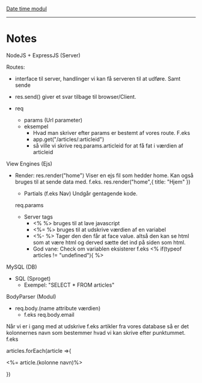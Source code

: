 [Date time modul](https://github.com/rts-cmk/the-awesome-newspage/blob/master/date-and-time.md)


___



# Notes


NodeJS + ExpressJS (Server)

Routes: 

* interface til server, handlinger vi kan få serveren til at udføre. Samt sende 

* res.send() giver et svar tilbage til browser/Client.

* req
    * params (Url parameter)
    * eksempel 
        * Hvad man skriver efter params er bestemt af vores route. F.eks
        * app.get("/articles/:articleid")
        * så ville vi skrive req.params.articleid for at få fat i værdien af articleid


View Engines (Ejs)

* Render: res.render("home") Viser en ejs fil som hedder home. Kan også bruges til at sende data med. f.eks.
     res.render("home",{
         title: "Hjem"
     })
     
    * Partials (f.eks Nav) Undgår gentagende kode.

    req.params

    * Server tags 
        * <% %> bruges til at lave javascript
        * <%= %> bruges til at udskrive værdien af en variabel
        * <%- %> Tager den den får at face value. altså den kan se html som at være html og derved sætte det ind på siden som html.
        * God vane: Check om variablen eksisterer f.eks
        <% if(typeof articles != "undefined"){ %>

MySQL (DB)
* SQL (Sproget)
    * Exempel: "SELECT * FROM articles"

BodyParser (Modul)
* req.body.(name attribute værdien)
    * f.eks req.body.email 


Når vi er i gang med at udskrive f.eks artikler fra vores database så er det kolonnernes navn som bestemmer hvad vi kan skrive efter punktummet. f.eks

articles.forEach(article =>{

<%= article.(kolonne navn)%>

})
